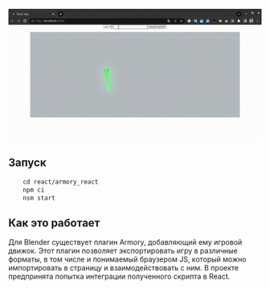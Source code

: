 ![Демонстрация страницы](./react-armory-blender.gif)

## Запуск

    	cd react/armory_react
    	npm ci
    	nsm start

## Как это работает

Для Blender существует плагин Armory, добавляющий ему игровой движок.
Этот плагин позволяет экспортировать игру в различные форматы, в том числе и понимаемый браузером JS, который можно импортировать в страницу и взаимодействовать с ним.
В проекте предпринята попытка интеграции полученного скрипта в React.
